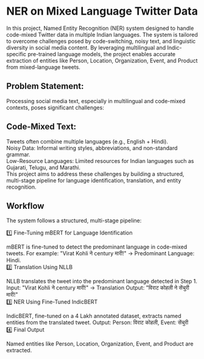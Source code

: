 <h1>NER on Mixed Language Twitter Data</h1>
In this project, Named Entity Recognition (NER) system designed to handle code-mixed Twitter data in multiple Indian languages. The system is tailored to overcome challenges posed by code-switching, noisy text, and linguistic diversity in social media content.
By leveraging multilingual and Indic-specific pre-trained language models, the project enables accurate extraction of entities like Person, Location, Organization, Event, and Product from mixed-language tweets.

<h2>Problem Statement:</h2>
Processing social media text, especially in multilingual and code-mixed contexts, poses significant challenges:

<h2>Code-Mixed Text:</h2>
Tweets often combine multiple languages (e.g., English + Hindi).<br>
Noisy Data: Informal writing styles, abbreviations, and non-standard grammar.<br>
Low-Resource Languages: Limited resources for Indian languages such as Gujarati, Telugu, and Marathi.<br>
This project aims to address these challenges by building a structured, multi-stage pipeline for language identification, translation, and entity recognition.

<h2>Workflow</h2>
The system follows a structured, multi-stage pipeline:

1️⃣ Fine-Tuning mBERT for Language Identification

mBERT is fine-tuned to detect the predominant language in code-mixed tweets.
For example: "Virat Kohli ने century मारी!" → Predominant Language: Hindi.<br>
2️⃣ Translation Using NLLB

NLLB translates the tweet into the predominant language detected in Step 1.
Input: "Virat Kohli ने century मारी!" → Translation Output: "विराट कोहली ने सेंचुरी मारी!"<br>
3️⃣ NER Using Fine-Tuned IndicBERT

IndicBERT, fine-tuned on a 4 Lakh annotated dataset, extracts named entities from the translated tweet.
Output: Person: विराट कोहली, Event: सेंचुरी<br>
4️⃣ Final Output

Named entities like Person, Location, Organization, Event, and Product are extracted.
